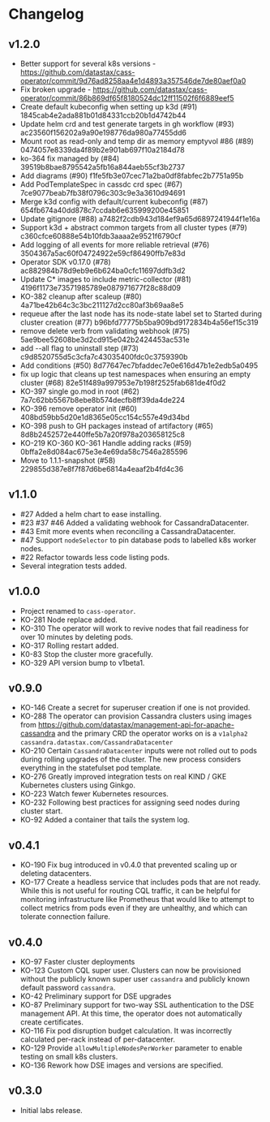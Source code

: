 # Changelog

## v1.2.0
* Better support for several k8s versions - https://github.com/datastax/cass-operator/commit/9d76ad8258aa4e1d4893a357546de7de80aef0a0
* Fix broken upgrade - https://github.com/datastax/cass-operator/commit/86b869df65f8180524dc12ff11502f6f6889eef5
* Create default kubeconfig when setting up k3d (#91) 1845cab4e2ada881b01d84331ccb20b1d4742b44
* Update helm crd and test generate targets in gh workflow (#93) ac23560f156202a9a90e198776da980a77455dd6
* Mount root as read-only and temp dir as memory emptyvol #86 (#89) 0474057e8339da4f89b2e901ab697f10a2184d78
* ko-364 fix managed by (#84) 39519b8bae8795542a5fb16a844aeb55cf3b2737
* Add diagrams (#90) f1fe5fb3e07cec71a2ba0df8fabfec2b7751a95b
* Add PodTemplateSpec in cassdc crd spec (#67) 7ce9077beab7fb38f0796c303c9e3a3610d94691
* Merge k3d config with default/current kubeconfig (#87) 654fb674a40dd878c7ccdab6e635999200e45851
* Update gitignore (#88) a7482f2cdb943d184ef9a65d6897241944f1e16a
* Support k3d + abstract common targets from all cluster types (#79) c360cfce60888e54b10fdb3aaaa2e9521f6790cf
* Add logging of all events for more reliable retrieval (#76) 3504367a5ac60f04724922e59cf86490ffb7e83d
* Operator SDK v0.17.0 (#78) ac882984b78d9eb9e6b624ba0cfc11697ddfb3d2
* Update C* images to include metric-collector (#81) 4196f1173e73571985789e087971677f28c88d09
* KO-382 cleanup after scaleup (#80) 4a71be42b64c3c3bc211127d2cc80af3b69aa8e5
* requeue after the last node has its node-state label set to Started during cluster creation (#77) b96bfd77775b5ba909bd9172834b4a56ef15c319
* remove delete verb from validating webhook (#75) 5ae9bee52608be3d2cd915e042b2424453ac531e
* add --all flag to uninstall step (#73) c9d8520755d5c3cfa7c43035400fdc0c3759390b
* Add conditions (#50) 8d77647ec7bfaddec7e0e616d47b1e2edb5a0495
* fix up logic that cleans up test namespaces when ensuring an empty cluster (#68) 82e51f489a997953e7b198f2525fab681de4f0d2
* KO-397  single go.mod in root (#62) 7a7c62bb5567b8ebe8b574decfb8ff39da4de224
* KO-396 remove operator init (#60) 408bd59bb5d20e1d8365e05cc154c557e49d34bd
* KO-398 push to GH packages instead of artifactory (#65) 8d8b2452572e440ffe5b7a20f978a203658125c8
* KO-219 KO-360 KO-361 Handle adding racks (#59) 0bffa2e8d084ac675e3e4e69da58c7546a285596
* Move to 1.1.1-snapshot (#58) 229855d387e8f7f87d6be6814a4eaaf2b4fd4c36

## v1.1.0
* #27 Added a helm chart to ease installing.
* #23 #37 #46 Added a validating webhook for CassandraDatacenter.
* #43 Emit more events when reconciling a CassandraDatacenter.
* #47 Support `nodeSelector` to pin database pods to labelled k8s worker nodes.
* #22 Refactor towards less code listing pods.
* Several integration tests added.

## v1.0.0
* Project renamed to `cass-operator`.
* KO-281 Node replace added.
* KO-310 The operator will work to revive nodes that fail readiness for over 10 minutes
  by deleting pods.
* KO-317 Rolling restart added.
* K0-83 Stop the cluster more gracefully.
* KO-329 API version bump to v1beta1.

## v0.9.0
* KO-146 Create a secret for superuser creation if one is not provided.
* KO-288 The operator can provision Cassandra clusters using images from
  https://github.com/datastax/management-api-for-apache-cassandra and the primary
  CRD the operator works on is a `v1alpha2` `cassandra.datastax.com/CassandraDatacenter`
* KO-210 Certain `CassandraDatacenter` inputs were not rolled out to pods during
  rolling upgrades of the cluster. The new process considers everything in the
  statefulset pod template.
* KO-276 Greatly improved integration tests on real KIND / GKE Kubernetes clusters
  using Ginkgo.
* KO-223 Watch fewer Kubernetes resources.
* KO-232 Following best practices for assigning seed nodes during cluster start.
* KO-92 Added a container that tails the system log.

## v0.4.1
* KO-190 Fix bug introduced in v0.4.0 that prevented scaling up or deleting
  datacenters.
* KO-177 Create a headless service that includes pods that are not ready. While
  this is not useful for routing CQL traffic, it can be helpful for monitoring
  infrastructure like Prometheus that would like to attempt to collect metrics
  from pods even if they are unhealthy, and which can tolerate connection
  failure.

## v0.4.0
* KO-97  Faster cluster deployments
* KO-123 Custom CQL super user. Clusters can now be provisioned without the
  publicly known super user `cassandra` and publicly known default password
  `cassandra`.
* KO-42  Preliminary support for DSE upgrades
* KO-87  Preliminary support for two-way SSL authentication to the DSE
  management API. At this time, the operator does not automatically create
  certificates.
* KO-116 Fix pod disruption budget calculation. It was incorrectly calculated
  per-rack instead of per-datacenter.
* KO-129 Provide `allowMultipleNodesPerWorker` parameter to enable testing
  on small k8s clusters.
* KO-136 Rework how DSE images and versions are specified.

## v0.3.0
* Initial labs release.
